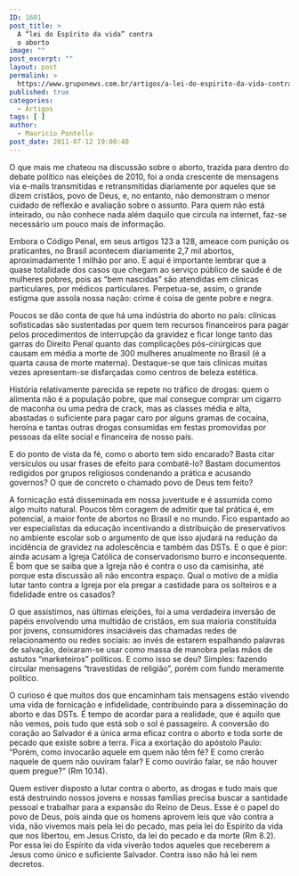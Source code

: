 ```yaml
---
ID: 1601
post_title: >
  A “lei do Espírito da vida” contra
  o aborto
image: ""
post_excerpt: ""
layout: post
permalink: >
  https://www.gruponews.com.br/artigos/a-lei-do-espirito-da-vida-contra-o-aborto
published: true
categories:
  - Artigos
tags: [ ]
author:
  - Mauricio Pontello
post_date: 2011-07-12 19:00:40
---
```

O que mais me chateou na discussão sobre o aborto, trazida para dentro do debate político nas eleições de 2010, foi a onda crescente de mensagens via e-mails transmitidas e retransmitidas diariamente por aqueles que se dizem cristãos, povo de Deus, e, no entanto, não demonstram o menor cuidado de reflexão e avaliação sobre o assunto. Para quem não está inteirado, ou não conhece nada além daquilo que circula na internet, faz-se necessário um pouco mais de informação.

Embora o Código Penal, em seus artigos 123 a 128, ameace com punição os praticantes, no Brasil acontecem diariamente 2,7 mil abortos, aproximadamente 1 milhão por ano. E aqui é importante lembrar que a quase totalidade dos casos que chegam ao serviço público de saúde é de mulheres pobres, pois as “bem nascidas” são atendidas em clínicas particulares, por médicos particulares. Perpetua-se, assim, o grande estigma que assola nossa nação: crime é coisa de gente pobre e negra.

Poucos se dão conta de que há uma indústria do aborto no país: clínicas sofisticadas são sustentadas por quem tem recursos financeiros para pagar pelos procedimentos de interrupção da gravidez e ficar longe tanto das garras do Direito Penal quanto das complicações pós-cirúrgicas que causam em média a morte de 300 mulheres anualmente no Brasil (é a quarta causa de morte materna). Destaque-se que tais clínicas muitas vezes apresentam-se disfarçadas como centros de beleza estética.

História relativamente parecida se repete no tráfico de drogas: quem o alimenta não é a população pobre, que mal consegue comprar um cigarro de maconha ou uma pedra de crack, mas as classes média e alta, abastadas o suficiente para pagar caro por alguns gramas de cocaína, heroína e tantas outras drogas consumidas em festas promovidas por pessoas da elite social e financeira de nosso país.

E do ponto de vista da fé, como o aborto tem sido encarado? Basta citar versículos ou usar frases de efeito para combatê-lo? Bastam documentos redigidos por grupos religiosos condenando a prática e acusando governos? O que de concreto o chamado povo de Deus tem feito?

A fornicação está disseminada em nossa juventude e é assumida como algo muito natural. Poucos têm coragem de admitir que tal prática é, em potencial, a maior fonte de abortos no Brasil e no mundo. Fico espantado ao ver especialistas da educação incentivando a distribuição de preservativos no ambiente escolar sob o argumento de que isso ajudará na redução da incidência de gravidez na adolescência e também das DSTs. E o que é pior: ainda acusam a Igreja Católica de conservadorismo burro e inconsequente. É bom que se saiba que a Igreja não é contra o uso da camisinha, até porque esta discussão ali não encontra espaço. Qual o motivo de a mídia lutar tanto contra a Igreja por ela pregar a castidade para os solteiros e a fidelidade entre os casados?

O que assistimos, nas últimas eleições, foi a uma verdadeira inversão de papéis envolvendo uma multidão de cristãos, em sua maioria constituída por jovens, consumidores insaciáveis das chamadas redes de relacionamento ou redes sociais: ao invés de estarem espalhando palavras de salvação, deixaram-se usar como massa de manobra pelas mãos de astutos “marketeiros” políticos. E como isso se deu? Simples: fazendo circular mensagens “travestidas de religião”, porém com fundo meramente político.

O curioso é que muitos dos que encaminham tais mensagens estão vivendo uma vida de fornicação e infidelidade, contribuindo para a disseminação do aborto e das DSTs. É tempo de acordar para a realidade, que é aquilo que não vemos, pois tudo que está sob o sol é passageiro. A conversão do coração ao Salvador é a única arma eficaz contra o aborto e toda sorte de pecado que existe sobre a terra. Fica a exortação do apóstolo Paulo: “Porém, como invocarão aquele em quem não têm fé? E como crerão naquele de quem não ouviram falar? E como ouvirão falar, se não houver quem pregue?” (Rm 10.14).

Quem estiver disposto a lutar contra o aborto, as drogas e tudo mais que está destruindo nossos jovens e nossas famílias precisa buscar a santidade pessoal e trabalhar para a expansão do Reino de Deus. Esse é o papel do povo de Deus, pois ainda que os homens aprovem leis que vão contra a vida, não vivemos mais pela lei do pecado, mas pela lei do Espírito da vida que nos libertou, em Jesus Cristo, da lei do pecado e da morte (Rm 8.2). Por essa lei do Espírito da vida viverão todos aqueles que receberem a Jesus como único e suficiente Salvador. Contra isso não há lei nem decretos.